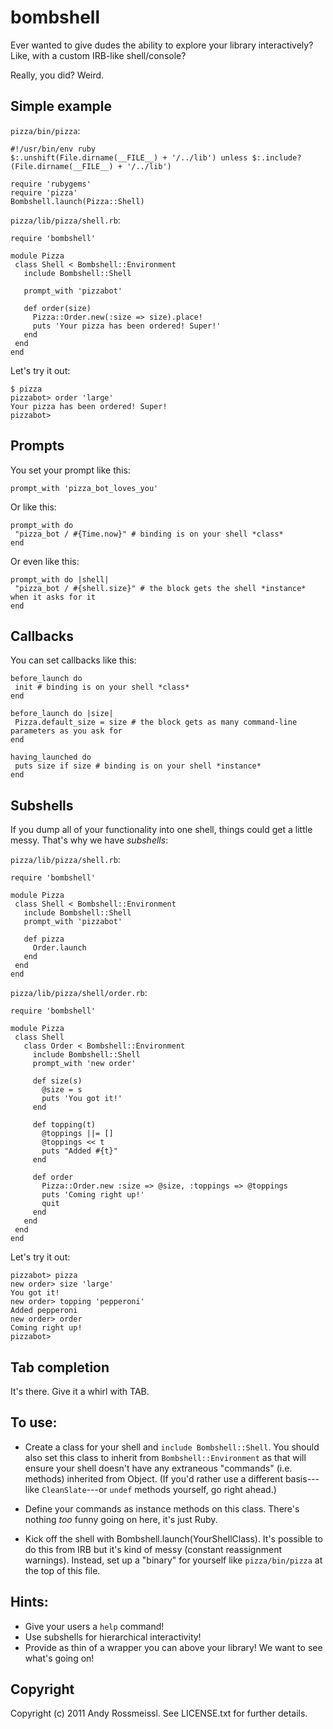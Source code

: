 # bombshell

Ever wanted to give dudes the ability to explore your library interactively? Like, with a custom IRB-like shell/console?

Really, you did? Weird.

## Simple example

`pizza/bin/pizza`:

    #!/usr/bin/env ruby
    $:.unshift(File.dirname(__FILE__) + '/../lib') unless $:.include?(File.dirname(__FILE__) + '/../lib')
    
    require 'rubygems'
    require 'pizza'
    Bombshell.launch(Pizza::Shell)

`pizza/lib/pizza/shell.rb`:

    require 'bombshell'
    
    module Pizza
     class Shell < Bombshell::Environment
       include Bombshell::Shell
       
       prompt_with 'pizzabot'
       
       def order(size)
         Pizza::Order.new(:size => size).place!
         puts 'Your pizza has been ordered! Super!'
       end
     end
    end

Let's try it out:

    $ pizza
    pizzabot> order 'large'
    Your pizza has been ordered! Super!
    pizzabot>

## Prompts

You set your prompt like this:

    prompt_with 'pizza_bot_loves_you'

Or like this:

    prompt_with do
     "pizza_bot / #{Time.now}" # binding is on your shell *class*
    end

Or even like this:

    prompt_with do |shell|
     "pizza_bot / #{shell.size}" # the block gets the shell *instance* when it asks for it
    end

## Callbacks

You can set callbacks like this:

    before_launch do
     init # binding is on your shell *class*
    end

    before_launch do |size|
     Pizza.default_size = size # the block gets as many command-line parameters as you ask for
    end

    having_launched do
     puts size if size # binding is on your shell *instance*
    end

## Subshells

If you dump all of your functionality into one shell, things could get a little messy. That's why we have *subshells*:

`pizza/lib/pizza/shell.rb`:

    require 'bombshell'
    
    module Pizza
     class Shell < Bombshell::Environment
       include Bombshell::Shell
       prompt_with 'pizzabot'
       
       def pizza
         Order.launch
       end
     end
    end

`pizza/lib/pizza/shell/order.rb`:

    require 'bombshell'
    
    module Pizza
     class Shell
       class Order < Bombshell::Environment
         include Bombshell::Shell
         prompt_with 'new order'
       
         def size(s)
           @size = s
           puts 'You got it!'
         end
         
         def topping(t)
           @toppings ||= []
           @toppings << t
           puts "Added #{t}"
         end
         
         def order
           Pizza::Order.new :size => @size, :toppings => @toppings
           puts 'Coming right up!'
           quit
         end
       end
     end
    end

Let's try it out:

    pizzabot> pizza
    new order> size 'large'
    You got it!
    new order> topping 'pepperoni'
    Added pepperoni
    new order> order
    Coming right up!
    pizzabot>

## Tab completion

It's there. Give it a whirl with TAB.

## To use:

* Create a class for your shell and `include Bombshell::Shell`. You should also set this class to inherit from `Bombshell::Environment` as that will ensure your shell doesn't have any extraneous "commands" (i.e. methods) inherited from Object. (If you'd rather use a different basis---like `CleanSlate`---or `undef` methods yourself, go right ahead.)

* Define your commands as instance methods on this class. There's nothing *too* funny going on here, it's just Ruby.

* Kick off the shell with Bombshell.launch(YourShellClass). It's possible to do this from IRB but it's kind of messy (constant reassignment warnings). Instead, set up a "binary" for yourself like `pizza/bin/pizza` at the top of this file.

## Hints:

* Give your users a `help` command!
* Use subshells for hierarchical interactivity!
* Provide as thin of a wrapper you can above your library! We want to see what's going on!

## Copyright

Copyright (c) 2011 Andy Rossmeissl. See LICENSE.txt for
further details.
